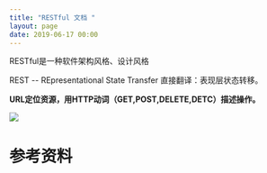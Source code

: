 ```yaml
---
title: "RESTful 文档 "
layout: page
date: 2019-06-17 00:00
---
```



RESTful是一种软件架构风格、设计风格



REST -- REpresentational State Transfer 直接翻译：表现层状态转移。

**URL定位资源，用HTTP动词（GET,POST,DELETE,DETC）描述操作。**


![](../../../attach/images/2019-08-30-15-49-56.png)

## 

# 参考资料
[^1]:RESTful API 设计指南:http://www.ruanyifeng.com/blog/2014/05/restful_api.html

